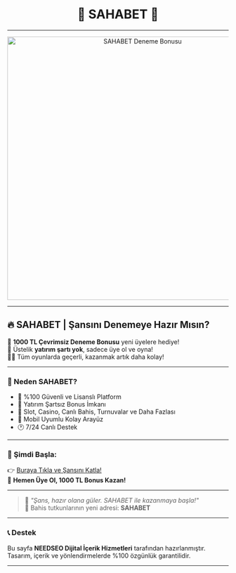 <h1 align="center">🎯 SAHABET 🧿</h1>

---

<p align="center">
  <a href="https://r.resimlink.com/TAPWw8FkzO.webp" target="_blank">
    <img src="https://raw.githubusercontent.com/yourusername/yourrepo/main/1738099684.webp" alt="SAHABET Deneme Bonusu" width="600"/>
  </a>
</p>

---

## 🔥 SAHABET | Şansını Denemeye Hazır Mısın?

🎁 **1000 TL Çevrimsiz Deneme Bonusu** yeni üyelere hediye!  
💸 Üstelik **yatırım şartı yok**, sadece üye ol ve oyna!  
🧙‍♂️ Tüm oyunlarda geçerli, kazanmak artık daha kolay!  

---

### 💎 Neden SAHABET?

- 🔐 %100 Güvenli ve Lisanslı Platform  
- 🧠 Yatırım Şartsız Bonus İmkanı  
- 🎰 Slot, Casino, Canlı Bahis, Turnuvalar ve Daha Fazlası  
- 📲 Mobil Uyumlu Kolay Arayüz  
- 🕐 7/24 Canlı Destek  

---

### 🚀 Şimdi Başla:

👉 [Buraya Tıkla ve Şansını Katla!](https://cutt.ly/nrvXgVNa)  
🎲 **Hemen Üye Ol, 1000 TL Bonus Kazan!**

---

> 🧠 *"Şans, hazır olana güler. SAHABET ile kazanmaya başla!"*  
> 🎉 Bahis tutkunlarının yeni adresi: **SAHABET**

---

### 📞 Destek
Bu sayfa **NEEDSEO Dijital İçerik Hizmetleri** tarafından hazırlanmıştır.  
Tasarım, içerik ve yönlendirmelerde %100 özgünlük garantilidir.

---
